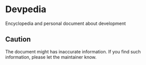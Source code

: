 # Devpedia
Encyclopedia and personal document about development

## Caution
The document might has inaccurate information.
If you find such information, please let the maintainer know.